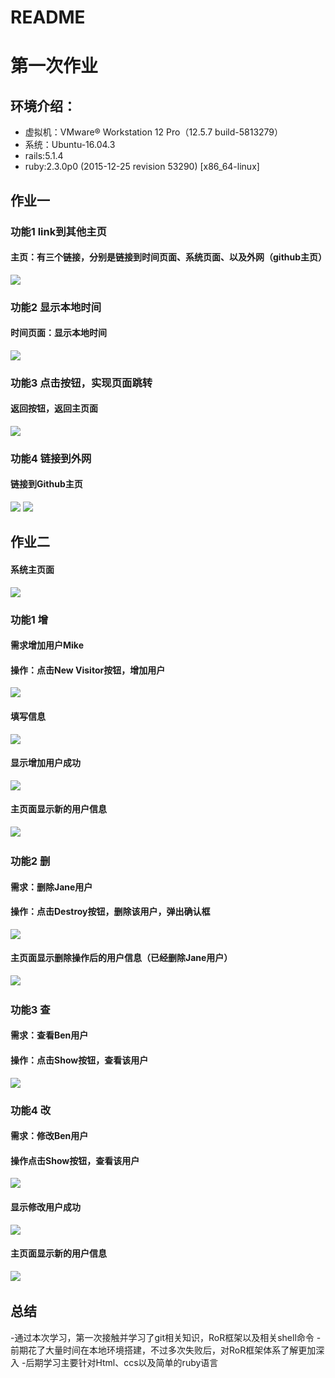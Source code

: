 # README
# 第一次作业

## 环境介绍：
 - 虚拟机：VMware® Workstation 12 Pro（12.5.7 build-5813279）  
 - 系统：Ubuntu-16.04.3  
 - rails:5.1.4  
 - ruby:2.3.0p0 (2015-12-25 revision 53290) [x86_64-linux]  
## 作业一
### 功能1 link到其他主页
#### 主页：有三个链接，分别是链接到时间页面、系统页面、以及外网（github主页）
![](https://github.com/lantu81/homework-1/raw/master/app/pic/1.png)
### 功能2 显示本地时间
#### 时间页面：显示本地时间
![](https://github.com/lantu81/homework-1/raw/master/app/pic/2.png)
### 功能3 点击按钮，实现页面跳转
#### 返回按钮，返回主页面
![](https://github.com/lantu81/homework-1/raw/master/app/pic/1.png)
### 功能4 链接到外网
#### 链接到Github主页
![](https://github.com/lantu81/homework-1/raw/master/app/pic/3.png)
![](https://github.com/lantu81/homework-1/raw/master/app/pic/4.png)



## 作业二
#### 系统主页面
![](https://github.com/lantu81/homework-1/raw/master/app/pic/11.png)
### 功能1 增
#### 需求增加用户Mike
#### 操作：点击New Visitor按钮，增加用户
![](https://github.com/lantu81/homework-1/raw/master/app/pic/12.png)
#### 填写信息
![](https://github.com/lantu81/homework-1/raw/master/app/pic/13.png)
#### 显示增加用户成功
![](https://github.com/lantu81/homework-1/raw/master/app/pic/14.png)
#### 主页面显示新的用户信息
![](https://github.com/lantu81/homework-1/raw/master/app/pic/15.png)    
### 功能2 删
#### 需求：删除Jane用户
#### 操作：点击Destroy按钮，删除该用户，弹出确认框
![](https://github.com/lantu81/homework-1/raw/master/app/pic/21.png)
#### 主页面显示删除操作后的用户信息（已经删除Jane用户）
![](https://github.com/lantu81/homework-1/raw/master/app/pic/22.png)   
### 功能3 查
#### 需求：查看Ben用户
#### 操作：点击Show按钮，查看该用户
![](https://github.com/lantu81/homework-1/raw/master/app/pic/31.png) 
### 功能4 改
#### 需求：修改Ben用户
#### 操作点击Show按钮，查看该用户
![](https://github.com/lantu81/homework-1/raw/master/app/pic/31.png) 
#### 显示修改用户成功
![](https://github.com/lantu81/homework-1/raw/master/app/pic/32.png) 
#### 主页面显示新的用户信息
![](https://github.com/lantu81/homework-1/raw/master/app/pic/33.png)  

## 总结
 -通过本次学习，第一次接触并学习了git相关知识，RoR框架以及相关shell命令
 -前期花了大量时间在本地环境搭建，不过多次失败后，对RoR框架体系了解更加深入
 -后期学习主要针对Html、ccs以及简单的ruby语言
